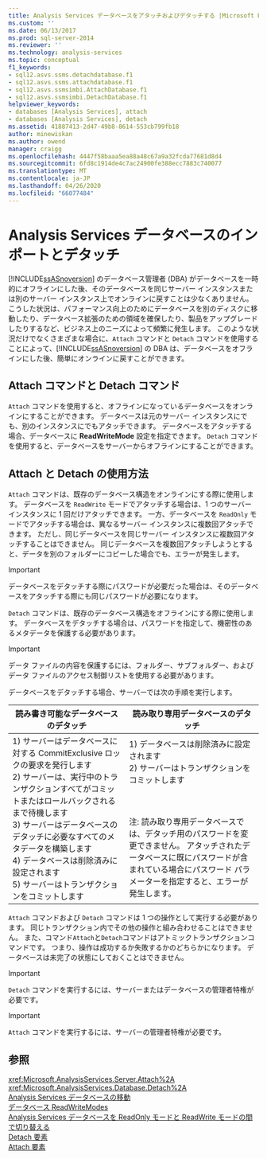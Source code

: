 ```yaml
---
title: Analysis Services データベースをアタッチおよびデタッチする |Microsoft Docs
ms.custom: ''
ms.date: 06/13/2017
ms.prod: sql-server-2014
ms.reviewer: ''
ms.technology: analysis-services
ms.topic: conceptual
f1_keywords:
- sql12.asvs.ssms.detachdatabase.f1
- sql12.asvs.ssms.attachdatabase.f1
- sql12.asvs.ssmsimbi.AttachDatabase.f1
- sql12.asvs.ssmsimbi.DetachDatabase.f1
helpviewer_keywords:
- databases [Analysis Services], attach
- databases [Analysis Services], detach
ms.assetid: 41887413-2d47-49b8-8614-553cb799fb18
author: minewiskan
ms.author: owend
manager: craigg
ms.openlocfilehash: 4447f58baaa5ea88a48c67a9a32fcda77681d8d4
ms.sourcegitcommit: 6fd8c1914de4c7ac24900fe388ecc7883c740077
ms.translationtype: MT
ms.contentlocale: ja-JP
ms.lasthandoff: 04/26/2020
ms.locfileid: "66077484"
---
```

# <a name="attach-and-detach-analysis-services-databases"></a>Analysis Services データベースのインポートとデタッチ
  [!INCLUDE[ssASnoversion](../../includes/ssasnoversion-md.md)] のデータベース管理者 (DBA) がデータベースを一時的にオフラインにした後、そのデータベースを同じサーバー インスタンスまたは別のサーバー インスタンス上でオンラインに戻すことは少なくありません。 こうした状況は、パフォーマンス向上のためにデータベースを別のディスクに移動したり、データベース拡張のための領域を確保したり、製品をアップグレードしたりするなど、ビジネス上のニーズによって頻繁に発生します。 このような状況だけでなくさまざまな場合に、`Attach` コマンドと `Detach` コマンドを使用することによって、[!INCLUDE[ssASnoversion](../../includes/ssasnoversion-md.md)] の DBA は、データベースをオフラインにした後、簡単にオンラインに戻すことができます。  
  
## <a name="attach-and-detach-commands"></a>Attach コマンドと Detach コマンド  
 `Attach` コマンドを使用すると、オフラインになっているデータベースをオンラインにすることができます。 データベースは元のサーバー インスタンスにでも、別のインスタンスにでもアタッチできます。 データベースをアタッチする場合、データベースに **ReadWriteMode** 設定を指定できます。 `Detach` コマンドを使用すると、データベースをサーバーからオフラインにすることができます。  
  
## <a name="attach-and-detach-usage"></a>Attach と Detach の使用方法  
 `Attach` コマンドは、既存のデータベース構造をオンラインにする際に使用します。 データベースを `ReadWrite` モードでアタッチする場合は、1 つのサーバー インスタンスに 1 回だけアタッチできます。 一方、データベースを `ReadOnly` モードでアタッチする場合は、異なるサーバー インスタンスに複数回アタッチできます。 ただし、同じデータベースを同じサーバー インスタンスに複数回アタッチすることはできません。 同じデータベースを複数回アタッチしようとすると、データを別のフォルダーにコピーした場合でも、エラーが発生します。  
  
> [!IMPORTANT]  
>  データベースをデタッチする際にパスワードが必要だった場合は、そのデータベースをアタッチする際にも同じパスワードが必要になります。  
  
 `Detach` コマンドは、既存のデータベース構造をオフラインにする際に使用します。 データベースをデタッチする場合は、パスワードを指定して、機密性のあるメタデータを保護する必要があります。  
  
> [!IMPORTANT]  
>  データ ファイルの内容を保護するには、フォルダー、サブフォルダー、およびデータ ファイルのアクセス制御リストを使用する必要があります。  
  
 データベースをデタッチする場合、サーバーでは次の手順を実行します。  
  
|読み書き可能なデータベースのデタッチ|読み取り専用データベースのデタッチ|  
|--------------------------------------|-------------------------------------|  
|1) サーバーはデータベースに対する CommitExclusive ロックの要求を発行します<br />2) サーバーは、実行中のトランザクションすべてがコミットまたはロールバックされるまで待機します<br />3) サーバーはデータベースのデタッチに必要なすべてのメタデータを構築します<br />4) データベースは削除済みに設定されます<br />5) サーバーはトランザクションをコミットします|1) データベースは削除済みに設定されます<br />2) サーバーはトランザクションをコミットします<br /><br /> <br /><br /> 注: 読み取り専用データベースでは、デタッチ用のパスワードを変更できません。 アタッチされたデータベースに既にパスワードが含まれている場合にパスワード パラメーターを指定すると、エラーが発生します。|  
  
 `Attach` コマンドおよび `Detach` コマンドは 1 つの操作として実行する必要があります。 同じトランザクション内でその他の操作と組み合わせることはできません。 また、コマンド`Attach`と`Detach`コマンドはアトミックトランザクションコマンドです。 つまり、操作は成功するか失敗するかのどちらかになります。 データベースは未完了の状態にしておくことはできません。  
  
> [!IMPORTANT]  
>  `Detach` コマンドを実行するには、サーバーまたはデータベースの管理者特権が必要です。  
  
> [!IMPORTANT]  
>  `Attach` コマンドを実行するには、サーバーの管理者特権が必要です。  
  
## <a name="see-also"></a>参照  
 <xref:Microsoft.AnalysisServices.Server.Attach%2A>   
 <xref:Microsoft.AnalysisServices.Database.Detach%2A>   
 [Analysis Services データベースの移動](move-an-analysis-services-database.md)   
 [データベース ReadWriteModes](database-readwritemodes.md)   
 [Analysis Services データベースを ReadOnly モードと ReadWrite モードの間で切り替える](switch-an-analysis-services-database-between-readonly-and-readwrite-modes.md)   
 [Detach 要素](https://docs.microsoft.com/bi-reference/xmla/xml-elements-commands/detach-element)   
 [Attach 要素](https://docs.microsoft.com/bi-reference/xmla/xml-elements-commands/attach-element)  
  
  
